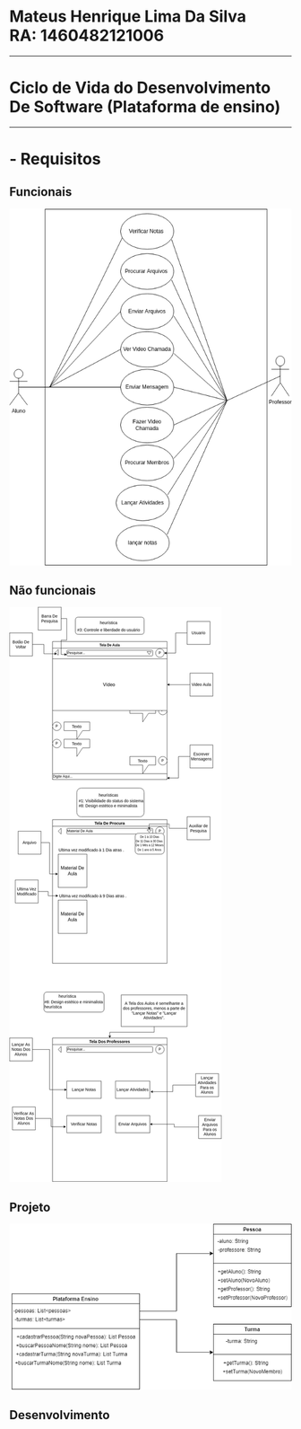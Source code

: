 # Mateus Henrique Lima Da Silva  <br> RA: 	1460482121006
---
# Ciclo de Vida do Desenvolvimento De Software (Plataforma de ensino)
---
# - Requisitos

## Funcionais
<img src="https://github.com/mateushlsilva/bertoti/blob/main/engenharia_de_software_1/requisitos_funcionais/requisitosFuncionais.png" alt="requisito funcional">

## Não funcionais
<img src="https://github.com/mateushlsilva/bertoti/blob/main/engenharia_de_software_1/requisistos_nao_funcionais/requisitosNaoFuncionais.png" alt="requisito não funcional">


## Projeto
<img src="https://github.com/mateushlsilva/bertoti/blob/main/engenharia_de_software_1/diagrama_de_classes/progeto_de_sistemas.png" alt="diagrama de classes">

## Desenvolvimento

